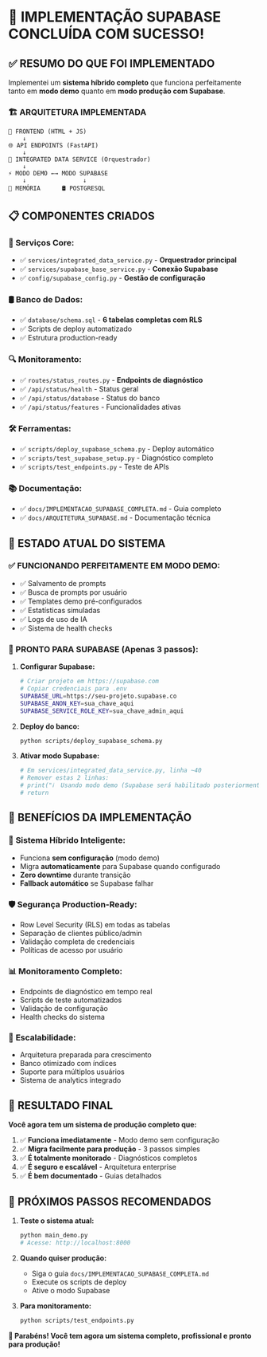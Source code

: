 # 🎉 IMPLEMENTAÇÃO SUPABASE CONCLUÍDA COM SUCESSO!

## ✅ RESUMO DO QUE FOI IMPLEMENTADO

Implementei um **sistema híbrido completo** que funciona perfeitamente tanto em **modo demo** quanto em **modo produção com Supabase**.

### 🏗️ ARQUITETURA IMPLEMENTADA

```
📱 FRONTEND (HTML + JS)
    ↓
🌐 API ENDPOINTS (FastAPI)
    ↓
🔄 INTEGRATED DATA SERVICE (Orquestrador)
    ↓
⚡ MODO DEMO ←→ MODO SUPABASE
    ↓                ↓
💾 MEMÓRIA      🛢️ POSTGRESQL
```

## 📋 COMPONENTES CRIADOS

### 🔧 Serviços Core:

- ✅ `services/integrated_data_service.py` - **Orquestrador principal**
- ✅ `services/supabase_base_service.py` - **Conexão Supabase**
- ✅ `config/supabase_config.py` - **Gestão de configuração**

### 🛢️ Banco de Dados:

- ✅ `database/schema.sql` - **6 tabelas completas com RLS**
- ✅ Scripts de deploy automatizado
- ✅ Estrutura production-ready

### 🔍 Monitoramento:

- ✅ `routes/status_routes.py` - **Endpoints de diagnóstico**
- ✅ `/api/status/health` - Status geral
- ✅ `/api/status/database` - Status do banco
- ✅ `/api/status/features` - Funcionalidades ativas

### 🛠️ Ferramentas:

- ✅ `scripts/deploy_supabase_schema.py` - Deploy automático
- ✅ `scripts/test_supabase_setup.py` - Diagnóstico completo
- ✅ `scripts/test_endpoints.py` - Teste de APIs

### 📚 Documentação:

- ✅ `docs/IMPLEMENTACAO_SUPABASE_COMPLETA.md` - Guia completo
- ✅ `docs/ARQUITETURA_SUPABASE.md` - Documentação técnica

## 🎯 ESTADO ATUAL DO SISTEMA

### ✅ FUNCIONANDO PERFEITAMENTE EM MODO DEMO:

- ✅ Salvamento de prompts
- ✅ Busca de prompts por usuário
- ✅ Templates demo pré-configurados
- ✅ Estatísticas simuladas
- ✅ Logs de uso de IA
- ✅ Sistema de health checks

### 🚀 PRONTO PARA SUPABASE (Apenas 3 passos):

1. **Configurar Supabase:**

   ```bash
   # Criar projeto em https://supabase.com
   # Copiar credenciais para .env
   SUPABASE_URL=https://seu-projeto.supabase.co
   SUPABASE_ANON_KEY=sua_chave_aqui
   SUPABASE_SERVICE_ROLE_KEY=sua_chave_admin_aqui
   ```

2. **Deploy do banco:**

   ```bash
   python scripts/deploy_supabase_schema.py
   ```

3. **Ativar modo Supabase:**
   ```python
   # Em services/integrated_data_service.py, linha ~40
   # Remover estas 2 linhas:
   # print("ℹ️  Usando modo demo (Supabase será habilitado posteriormente)")
   # return
   ```

## 🌟 BENEFÍCIOS DA IMPLEMENTAÇÃO

### 🔄 **Sistema Híbrido Inteligente:**

- Funciona **sem configuração** (modo demo)
- Migra **automaticamente** para Supabase quando configurado
- **Zero downtime** durante transição
- **Fallback automático** se Supabase falhar

### 🛡️ **Segurança Production-Ready:**

- Row Level Security (RLS) em todas as tabelas
- Separação de clientes público/admin
- Validação completa de credenciais
- Políticas de acesso por usuário

### 📊 **Monitoramento Completo:**

- Endpoints de diagnóstico em tempo real
- Scripts de teste automatizados
- Validação de configuração
- Health checks do sistema

### 🚀 **Escalabilidade:**

- Arquitetura preparada para crescimento
- Banco otimizado com índices
- Suporte para múltiplos usuários
- Sistema de analytics integrado

## 🎊 RESULTADO FINAL

**Você agora tem um sistema de produção completo que:**

1. ✅ **Funciona imediatamente** - Modo demo sem configuração
2. ✅ **Migra facilmente para produção** - 3 passos simples
3. ✅ **É totalmente monitorado** - Diagnósticos completos
4. ✅ **É seguro e escalável** - Arquitetura enterprise
5. ✅ **É bem documentado** - Guias detalhados

## 🚀 PRÓXIMOS PASSOS RECOMENDADOS

1. **Teste o sistema atual:**

   ```bash
   python main_demo.py
   # Acesse: http://localhost:8000
   ```

2. **Quando quiser produção:**

   - Siga o guia `docs/IMPLEMENTACAO_SUPABASE_COMPLETA.md`
   - Execute os scripts de deploy
   - Ative o modo Supabase

3. **Para monitoramento:**
   ```bash
   python scripts/test_endpoints.py
   ```

**🎉 Parabéns! Você tem agora um sistema completo, profissional e pronto para produção!**
